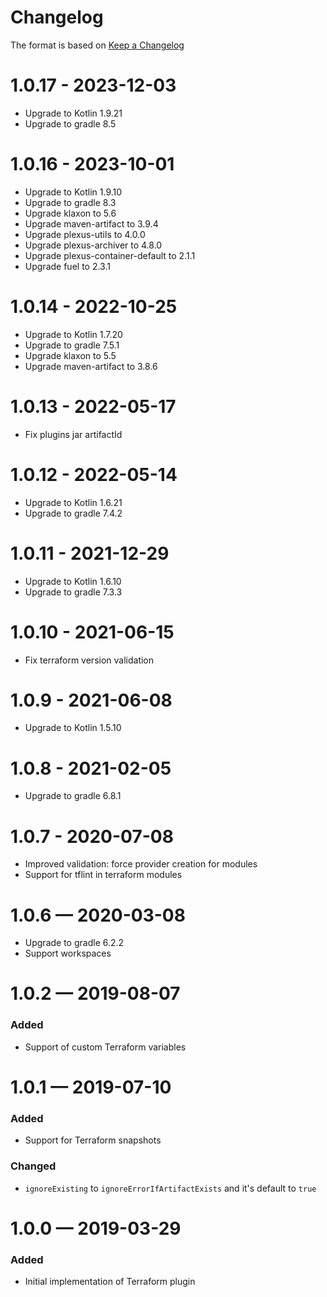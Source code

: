 # Changelog
The format is based on [Keep a Changelog](https://keepachangelog.com/en/1.0.0/)

# 1.0.17 - 2023-12-03
* Upgrade to Kotlin 1.9.21
* Upgrade to gradle 8.5

# 1.0.16 - 2023-10-01
* Upgrade to Kotlin 1.9.10
* Upgrade to gradle 8.3       
* Upgrade klaxon to 5.6
* Upgrade maven-artifact to 3.9.4
* Upgrade plexus-utils to 4.0.0
* Upgrade plexus-archiver to 4.8.0
* Upgrade plexus-container-default to 2.1.1
* Upgrade fuel to 2.3.1

# 1.0.14 - 2022-10-25
* Upgrade to Kotlin 1.7.20
* Upgrade to gradle 7.5.1
* Upgrade klaxon to 5.5
* Upgrade maven-artifact to 3.8.6

# 1.0.13 - 2022-05-17
* Fix plugins jar artifactId

# 1.0.12 - 2022-05-14
* Upgrade to Kotlin 1.6.21
* Upgrade to gradle 7.4.2

# 1.0.11 - 2021-12-29
* Upgrade to Kotlin 1.6.10
* Upgrade to gradle 7.3.3

# 1.0.10 - 2021-06-15
* Fix terraform version validation

# 1.0.9 - 2021-06-08
* Upgrade to Kotlin 1.5.10

# 1.0.8 - 2021-02-05
* Upgrade to gradle 6.8.1

# 1.0.7 - 2020-07-08
* Improved validation: force provider creation for modules
* Support for tflint in terraform modules

# 1.0.6 — 2020-03-08
* Upgrade to gradle 6.2.2
* Support workspaces

# 1.0.2 — 2019-08-07
### Added
* Support of custom Terraform variables

# 1.0.1 — 2019-07-10
### Added
* Support for Terraform snapshots
### Changed 
* `ignoreExisting` to `ignoreErrorIfArtifactExists` and it's default to `true`


# 1.0.0 — 2019-03-29
### Added
* Initial implementation of Terraform plugin 
